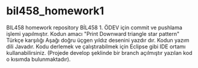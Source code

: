 # bil458_homework1
BIL458 homework repository
BİL458 1. ÖDEV için commit ve pushlama işlemi yapılmıştır. Kodun amacı "Print Downward triangle star pattern" Türkçe karşılığı Aşağı doğru üçgen yıldız desenini yazdır dır. Kodun yazım dili Javadır. Kodu derlemek ve çalıştırabilmek için Eclipse gibi IDE ortamı kullanabilirsiniz.
(Projede develop şeklinde bir branch açılmıştır yazılan kod o kısımda bulunmaktadır).

